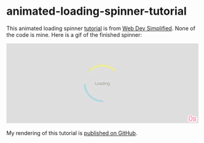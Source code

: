 # animated-loading-spinner-tutorial

This animated loading spinner [tutorial](https://www.youtube.com/watch?v=ssncc31DMG4&list=PLZlA0Gpn_vH8mpXIUHjWoMAAgoCEinL0R&index=8&t=0s) is from [Web Dev Simplified](https://www.youtube.com/channel/UCFbNIlppjAuEX4znoulh0Cw). None of the code is mine. Here is a gif of the finished spinner:

![spinner gif](assets/gif/Profile-20200106T134648.gif)


My rendering of this tutorial is [published on GitHub](https://martucazpo.github.io/animated-loading-spinner-tutorial/).